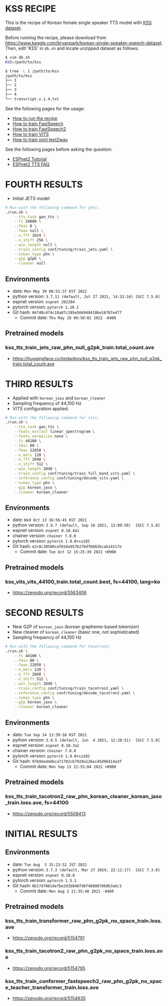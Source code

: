 # KSS RECIPE

This is the recipe of Korean female single speaker TTS model with [KSS dataset](https://www.kaggle.com/bryanpark/korean-single-speaker-speech-dataset).

Before running the recipe, please download from https://www.kaggle.com/bryanpark/korean-single-speaker-speech-dataset.
Then, edit 'KSS' in `db.sh` and locate unzipped dataset as follows:

```bash
$ vim db.sh
KSS=/path/to/kss

$ tree -L 1 /path/to/kss
/path/to/kss
├── 1
├── 2
├── 3
├── 4
└── transcript.v.1.4.txt
```

See the following pages for the usage:
- [How to run the recipe](../../TEMPLATE/tts1/README.md#how-to-run)
- [How to train FastSpeech](../../TEMPLATE/tts1/README.md#fastspeech-training)
- [How to train FastSpeech2](../../TEMPLATE/tts1/README.md#fastspeech2-training)
- [How to train VITS](../../TEMPLATE/tts1/README.md#vits-training)
- [How to train joint text2wav](../../TEMPLATE/tts1/README.md#joint-text2wav-training)

See the following pages before asking the question:
- [ESPnet2 Tutorial](https://espnet.github.io/espnet/espnet2_tutorial.html)
- [ESPnet2 TTS FAQ](../../TEMPLATE/tts1/README.md#faq)


# FOURTH RESULTS

- Initial JETS model

```sh
# Run with the following command for jets:
./run.sh \
    --tts_task gan_tts \
    --fs 24000 \
    --fmin 0 \
    --fmax null \
    --n_fft 1024 \
    --n_shift 256 \
    --win_length null \
    --train_config conf/tuning/train_jets.yaml \
    --token_type phn \
    --g2p g2pk \
    --cleaner null
```

## Environments
- date: `Mon May 30 00:51:37 KST 2022`
- python version: `3.7.11 (default, Jul 27 2021, 14:32:16) [GCC 7.5.0]`
- espnet version: `espnet 202204`
- pytorch version: `pytorch 1.10.1`
- Git hash: `047d0c474c18a87c205e566948410be16787e477`
  - Commit date: `Thu May 19 09:50:02 2022 -0400`

## Pretrained models

### kss_tts_train_jets_raw_phn_null_g2pk_train.total_count.ave
- https://huggingface.co/imdanboy/kss_tts_train_jets_raw_phn_null_g2pk_train.total_count.ave


# THIRD RESULTS
- Applied with `korean_jaso` and `korean_cleaner`
- Sampling frequency of 44,100 Hz
- VITS configuration applied.

```sh
# Run with the following command for vits:
./run.sh \
    --tts_task gan_tts \
    --feats_extract linear_spectrogram \
    --feats_normalize none \
    --fs 44100 \
    --fmin 80 \
    --fmax 22050 \
    --n_mels 120 \
    --n_fft 2048 \
    --n_shift 512 \
    --win_length 2048 \
    --train_config conf/tuning/train_full_band_vits.yaml \
    --inference_config conf/tuning/decode_vits.yaml \
    --token_type phn \
    --g2p korean_jaso \
    --cleaner korean_cleaner
```

## Environments
- date: `Wed Oct 13 16:56:45 KST 2021`
- python version: `3.9.7 (default, Sep 16 2021, 13:09:58)  [GCC 7.5.0]`
- espnet version: `espnet 0.10.4a1`
- chainer version: `chainer 7.8.0`
- pytorch version: `pytorch 1.9.0+cu102`
- Git hash: `e2c8c30580caf010a957b278df6083bcab14117e`
  - Commit date: `Tue Oct 12 15:25:39 2021 +0900`

## Pretrained models

### kss_vits_vits_44100_train.total_count.best, fs=44100, lang=ko
- https://zenodo.org/record/5563406


# SECOND RESULTS
- New G2P of `korean_jaso` (korean grapheme-based tokenizer)
- New cleaner of `korean_cleaner` (basic one, not sophisticated)
- Sampling frequency of 44,100 Hz

```sh
# Run with the following command for tacotron2:
./run.sh \
    --fs 44100 \
    --fmin 80 \
    --fmax 22050 \
    --n_mels 120 \
    --n_fft 2048 \
    --n_shift 512 \
    --win_length 2048 \
    --train_config conf/tuning/train_tacotron2.yaml \
    --inference_config conf/tuning/decode_tacotron2.yaml \
    --token_type phn \
    --g2p korean_jaso \
    --cleaner korean_cleaner
```

## Environments
- date: `Tue Sep 14 13:39:16 KST 2021`
- python version: `3.9.5 (default, Jun  4 2021, 12:28:51)  [GCC 7.5.0]`
- espnet version: `espnet 0.10.3a2`
- chainer version: `chainer 7.8.0`
- pytorch version: `pytorch 1.9.0+cu102`
- Git hash: `97b9dad4dbca71702cb7928a126ec45d96414a3f`
  - Commit date: `Mon Sep 13 22:55:04 2021 +0900`

## Pretrained models

### kss_tts_train_tacotron2_raw_phn_korean_cleaner_korean_jaso_train.loss.ave, fs=44100
- https://zenodo.org/record/5508413


# INITIAL RESULTS

## Environments
- date: `Tue Aug  3 15:23:52 JST 2021`
- python version: `3.7.3 (default, Mar 27 2019, 22:11:17)  [GCC 7.3.0]`
- espnet version: `espnet 0.10.0`
- pytorch version: `pytorch 1.5.1`
- Git hash: `0b17d7081defbe2d3b840fdbf488007860b3a6c3`
  - Commit date: `Mon Aug 2 21:35:48 2021 -0400`

## Pretrained models

### kss_tts_train_transformer_raw_phn_g2pk_no_space_train.loss.ave
- https://zenodo.org/record/5154791

### kss_tts_train_tacotron2_raw_phn_g2pk_no_space_train.loss.ave
- https://zenodo.org/record/5154795

### kss_tts_train_conformer_fastspeech2_raw_phn_g2pk_no_space_teacher_transformer_train.loss.ave
- https://zenodo.org/record/5154835
